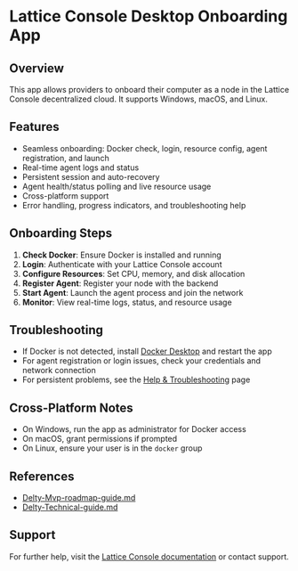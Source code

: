 # Lattice Console Desktop Onboarding App

## Overview
This app allows providers to onboard their computer as a node in the Lattice Console decentralized cloud. It supports Windows, macOS, and Linux.

## Features
- Seamless onboarding: Docker check, login, resource config, agent registration, and launch
- Real-time agent logs and status
- Persistent session and auto-recovery
- Agent health/status polling and live resource usage
- Cross-platform support
- Error handling, progress indicators, and troubleshooting help

## Onboarding Steps
1. **Check Docker**: Ensure Docker is installed and running
2. **Login**: Authenticate with your Lattice Console account
3. **Configure Resources**: Set CPU, memory, and disk allocation
4. **Register Agent**: Register your node with the backend
5. **Start Agent**: Launch the agent process and join the network
6. **Monitor**: View real-time logs, status, and resource usage

## Troubleshooting
- If Docker is not detected, install [Docker Desktop](https://www.docker.com/products/docker-desktop/) and restart the app
- For agent registration or login issues, check your credentials and network connection
- For persistent problems, see the [Help & Troubleshooting](https://docs.lattice-console.com/help) page

## Cross-Platform Notes
- On Windows, run the app as administrator for Docker access
- On macOS, grant permissions if prompted
- On Linux, ensure your user is in the `docker` group

## References
- [Delty-Mvp-roadmap-guide.md](../../../../docs/Delty-Mvp-roadmap-guide.md)
- [Delty-Technical-guide.md](../../../../docs/Delty-Technical-guide.md)

## Support
For further help, visit the [Lattice Console documentation](https://docs.lattice-console.com/) or contact support. 